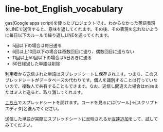 # line-bot_English_vocabulary

gas(Google apps script)を使ったプロジェクトです。わからなかった英語表現をLINEで送信すると、意味を返してくれます。その後、その表現を忘れないように毎日以下のルールで繰り返しLINEを送ってくれます。
- 5回以下の場合は毎日送る
- 6回以上10回以下の場合は奇数回目に送り、偶数回目に送らない
- 11回以上50回以下の場合は5日おきに送る
- 50日経過した単語は削除

利用者から送信された単語はスプレッドシートに保存されます。つまり、このスプレッドシートがデータベースの代わりです。個人を識別することは行っていないので、複数人で共有することもできます。なお、送信し間違えた場合はmissまたはミスと送ると、取り消してくれます。

[こちら](https://docs.google.com/spreadsheets/d/16jWcdkhSVfqTtAn58pDsIqRzN-labrADVeIk-4j70jY/edit?usp=sharing)でスプレッドシートを開けます。コードを見るには[ツール]->[スクリプトエディタ]と進んでください。

送信した単語が実際にスプレッドシートに反映されるか[友達追加](https://lin.ee/bui1avc)をして、試してみてください。
